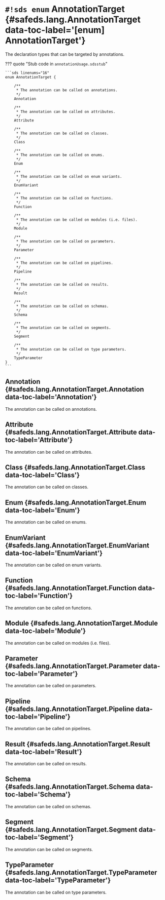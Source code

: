 # `#!sds enum` AnnotationTarget {#safeds.lang.AnnotationTarget data-toc-label='[enum] AnnotationTarget'}

The declaration types that can be targeted by annotations.

??? quote "Stub code in `annotationUsage.sdsstub`"

    ```sds linenums="16"
    enum AnnotationTarget {

        /**
         * The annotation can be called on annotations.
         */
        Annotation

        /**
         * The annotation can be called on attributes.
         */
        Attribute

        /**
         * The annotation can be called on classes.
         */
        Class

        /**
         * The annotation can be called on enums.
         */
        Enum

        /**
         * The annotation can be called on enum variants.
         */
        EnumVariant

        /**
         * The annotation can be called on functions.
         */
        Function

        /**
         * The annotation can be called on modules (i.e. files).
         */
        Module

        /**
         * The annotation can be called on parameters.
         */
        Parameter

        /**
         * The annotation can be called on pipelines.
         */
        Pipeline

        /**
         * The annotation can be called on results.
         */
        Result

        /**
         * The annotation can be called on schemas.
         */
        Schema

        /**
         * The annotation can be called on segments.
         */
        Segment

        /**
         * The annotation can be called on type parameters.
         */
        TypeParameter
    }
    ```

## Annotation {#safeds.lang.AnnotationTarget.Annotation data-toc-label='Annotation'}

The annotation can be called on annotations.

## Attribute {#safeds.lang.AnnotationTarget.Attribute data-toc-label='Attribute'}

The annotation can be called on attributes.

## Class {#safeds.lang.AnnotationTarget.Class data-toc-label='Class'}

The annotation can be called on classes.

## Enum {#safeds.lang.AnnotationTarget.Enum data-toc-label='Enum'}

The annotation can be called on enums.

## EnumVariant {#safeds.lang.AnnotationTarget.EnumVariant data-toc-label='EnumVariant'}

The annotation can be called on enum variants.

## Function {#safeds.lang.AnnotationTarget.Function data-toc-label='Function'}

The annotation can be called on functions.

## Module {#safeds.lang.AnnotationTarget.Module data-toc-label='Module'}

The annotation can be called on modules (i.e. files).

## Parameter {#safeds.lang.AnnotationTarget.Parameter data-toc-label='Parameter'}

The annotation can be called on parameters.

## Pipeline {#safeds.lang.AnnotationTarget.Pipeline data-toc-label='Pipeline'}

The annotation can be called on pipelines.

## Result {#safeds.lang.AnnotationTarget.Result data-toc-label='Result'}

The annotation can be called on results.

## Schema {#safeds.lang.AnnotationTarget.Schema data-toc-label='Schema'}

The annotation can be called on schemas.

## Segment {#safeds.lang.AnnotationTarget.Segment data-toc-label='Segment'}

The annotation can be called on segments.

## TypeParameter {#safeds.lang.AnnotationTarget.TypeParameter data-toc-label='TypeParameter'}

The annotation can be called on type parameters.
